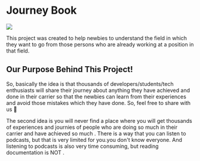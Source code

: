 # Journey Book

<img src="https://user-images.githubusercontent.com/84712013/178766437-c6f76c03-7f41-424b-948a-622d38788bcb.png">

This project was created to help newbies to understand the field in which they want to go from those persons who are already working at a position in that field.

## Our Purpose Behind This Project!

So, basically the idea is that thousands of developers/students/tech enthusiasts will share their journey about anything they have achieved and done in their carrier so that the newbies can learn from their experiences and avoid those mistakes which they have done. So, feel free to share with us 🙂

The second idea is you will never find a place where you will get thousands of experiences and journies of people who are doing so much in their carrier and have achieved so much . There is a way that you can listen to podcasts, but that is very limited for you.you don't know everyone. And listening to podcasts is also very time consuming, but reading documentation is NOT .
